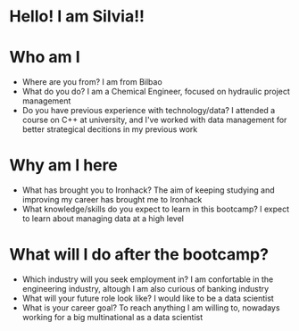 # Hello! I am Silvia!!

# Who am I

* Where are you from?  I am from Bilbao
* What do you do? I am a Chemical Engineer, focused on hydraulic project management
* Do you have previous experience with technology/data? I attended a course on C++ at university, and I've worked with data management for better strategical decitions in my previous work

# Why am I here

* What has brought you to Ironhack? The aim of keeping studying and improving my career has brought me to Ironhack
* What knowledge/skills do you expect to learn in this bootcamp? I expect to learn about managing data at a high level

# What will I do after the bootcamp?

* Which industry will you seek employment in? I am confortable in the engineering industry, altough I am also curious of banking industry
* What will your future role look like? I would like to be a data scientist
* What is your career goal? To reach anything I am willing to, nowadays working for a big multinational as a data scientist
